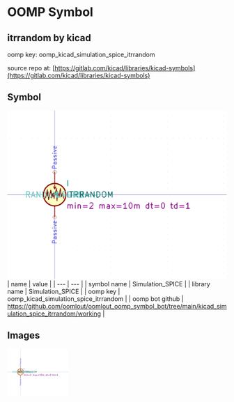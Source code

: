# OOMP Symbol  
## itrrandom  by kicad  
  
oomp key: oomp_kicad_simulation_spice_itrrandom  
  
source repo at: [https://gitlab.com/kicad/libraries/kicad-symbols](https://gitlab.com/kicad/libraries/kicad-symbols)  
## Symbol  
  
[![working.png](working_600.png)](working.png)  
| name | value | 
| --- | --- | 
| symbol name | Simulation_SPICE | 
| library name | Simulation_SPICE | 
| oomp key | oomp_kicad_simulation_spice_itrrandom | 
| oomp bot github | https://github.com/oomlout/oomlout_oomp_symbol_bot/tree/main/kicad_simulation_spice_itrrandom/working | 
## Images  
  
[![working.png](working_140.png)](working.png)  

